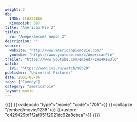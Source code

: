 ```yaml
---
weight: 2
db:
  IMDb: tt0252866
  Kinopoisk: 587
title: "American Pie 2"
titles: 
  ru: "Американский пирог 2"
description: ""
source: 
  website: "http://www.americanpiemovie.com/"
  youtube: "https://www.youtube.com/c/AmericanPie"
trailer: "https://www.youtube.com/embed/FLWu4KewJlU"
watch:
  ivi: "https://www.ivi.ru/watch/90329"
publisher: "Universal Pictures"
date: 2001-08-06
tags: ["Comedy"]
category: "americanpie"
layout: movie
---
```

{{<players>}}
    {{<videocdn "type"="movie" "code"="705">}}
    {{<collapse "/embed/movie/1238">}}
    {{<ustore "c429429bf1f2af051f2021dc92a8ebea">}}
{{</players>}}
